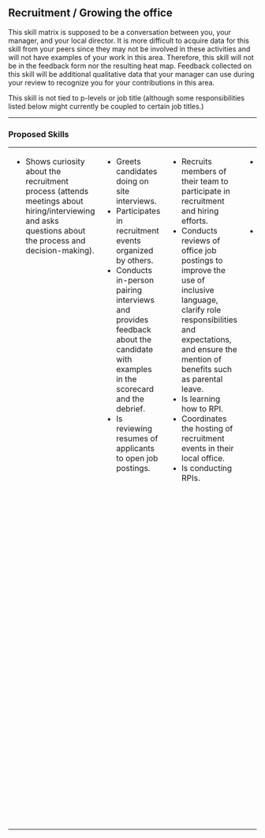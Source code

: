## Recruitment / Growing the office

This skill matrix is supposed to be a conversation between you,
your manager, and your local director. It is more difficult to acquire data for
this skill from your peers since they may not be involved in these activities and will not
have examples of your work in this area. Therefore, this skill will not be
in the feedback form nor the resulting heat map. Feedback collected on this
skill will be additional qualitative data that your manager can use during your
review to recognize you for your contributions in this area.

This skill is not tied to p-levels or job title (although some responsibilities
listed below might currently be coupled to certain job titles.)


---
### Proposed Skills

<table>
<tbody>
<tr>
<td valign="top">
<ul>
  <li>Shows curiosity about the recruitment process (attends meetings about hiring/interviewing and asks questions about the process and decision-making).</li>
</ul>
</td><td valign="top">
<ul>
  <li>Greets candidates doing on site interviews.</li>
  <li>Participates in recruitment events organized by others.</li>
  <li>Conducts in-person pairing interviews and provides feedback about the candidate with examples in the scorecard and the debrief.</li>
  <li>Is reviewing resumes of applicants to open job postings.</li>
</ul>
</td><td valign="top">
<ul>
  <li>Recruits members of their team to participate in recruitment and hiring efforts.</li>
  <li>Conducts reviews of office job postings to improve the use of inclusive language, clarify role responsibilities and expectations, and ensure the mention of benefits such as parental leave.</li>
  <li>Is learning how to RPI.</li>
  <li>Coordinates the hosting of recruitment events in their local office.</li>
  <li>Is conducting RPIs.</li>
</ul>
</td><td valign="top">
<ul>
  <li>Coordinates recruitment efforts with timelines, goals, active items and owners, and retrospectives.</li>
  <li>Can run a cost-benefit analysis on proposed recruitment events/strategies before selecting which to move forward with given budget constraints.</li>
</ul>
</td><td valign="top">
<ul>
  <li>Has knowledge of the office’s composition and can select interviewers with different perspectives and experiences to provide a more whole picture of an interview candidate.</li>
  <li>Ensures their team is aligned on the specific competencies for the role.</li>
  <li>Coaches Pivots on how to conduct RPIs.</li>
  <li>Improves the resume review and/or interview process by leveraging unconscious bias training.</li>
  <li>Facilitates decision-making in debriefs after an interview when there is opposing or ambiguous feedback.</li>
  <li>Is a source of guidance across Pivotal on how to grow an office and improve the diversity of the hiring pipeline.</li>
  <li>Coaches Pivots to identify candidates during resume review with relevant experience and education to fill the role they are applying to.</li>
</ul>
</td>
</tbody></table>

